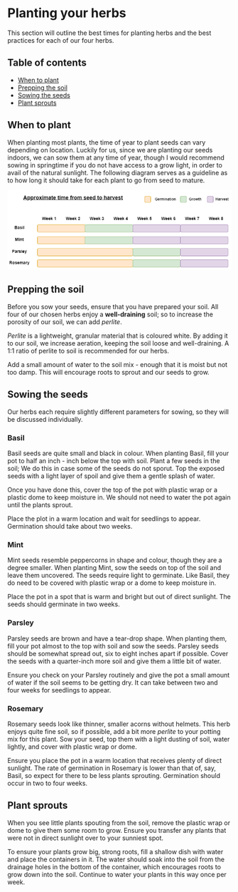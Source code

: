 # Planting your herbs

This section will outline the best times for planting herbs and the best practices for each of our four herbs.

## Table of contents
- [When to plant](#when-to-plant)
- [Prepping the soil](#prepping-the-soil)
- [Sowing the seeds](#sowing-the-seeds)
- [Plant sprouts](#plant-sprouts)

## When to plant

When planting most plants, the time of year to plant seeds can vary depending on location. Luckily for us, since we are planting our seeds indoors, we can sow them at any time of year, though I would recommend sowing in springtime if you do not have access to a grow light, in order to avail of the natural sunlight. The following diagram serves as a guideline as to how long it should take for each plant to go from seed to mature. 

![A chart showing how long it takes each plant to go from seed to mature](../visuals/Growth-chart.png "Growth chart")

## Prepping the soil 

Before you sow your seeds, ensure that you have prepared your soil. All four of our chosen herbs enjoy a **well-draining** soil; so to increase the porosity of our soil, we can add _perlite_. 

_Perlite_ is a lightweight, granular material that is coloured white. By adding it to our soil, we increase aeration, keeping the soil loose and well-draining. A 1:1 ratio of perlite to soil is recommended for our herbs. 

Add a small amount of water to the soil mix - enough that it is moist but not too damp. This will encourage roots to sprout and our seeds to grow. 

## Sowing the seeds

Our herbs each require slightly different parameters for sowing, so they will be discussed individually. 

### Basil 

Basil seeds are quite small and black in colour. When planting Basil, fill your pot to half an inch - inch below the top with soil. Plant a few seeds in the soil; We do this in case some of the seeds do not sporut. Top the exposed seeds with a light layer of spoil and give them a gentle splash of water. 

Once you have done this, cover the top of the pot with plastic wrap or a plastic dome to keep moisture in. We should not need to water the pot again until the plants sprout. 

Place the plot in a warm location and wait for seedlings to appear. Germination should take about two weeks.

### Mint

Mint seeds resemble peppercorns in shape and colour, though they are a degree smaller. When planting Mint, sow the seeds on top of the soil and leave them uncovered. The seeds require light to germinate. Like Basil, they do need to be covered with plastic wrap or a dome to keep moisture in.

Place the pot in a spot that is warm and bright but out of direct sunlight. The seeds should germinate in two weeks.

### Parsley

Parsley seeds are brown and have a tear-drop shape. When planting them, fill your pot almost to the top with soil and sow the seeds. Parsley seeds should be somewhat spread out, six to eight inches apart if possible. Cover the seeds with a quarter-inch more soil and give them a little bit of water. 

Ensure you check on your Parsley routinely and give the pot a small amount of water if the soil seems to be getting dry. It can take between two and four weeks for seedlings to appear. 

### Rosemary

Rosemary seeds look like thinner, smaller acorns without helmets. This herb enjoys quite fine soil, so if possible, add a bit more _perlite_ to your potting mix for this plant. Sow your seed, top them with a light dusting of soil, water lightly, and cover with plastic wrap or dome. 

Ensure you place the pot in a warm location that receives plenty of direct sunlight. The rate of germination in Rosemary is lower than that of, say, Basil, so expect for there to be less plants sprouting. Germination should occur in two to four weeks. 

## Plant sprouts

When you see little plants spouting from the soil, remove the plastic wrap or dome to give them some room to grow. Ensure you transfer any plants that were not in direct sunlight over to your sunniest spot. 

To ensure your plants grow big, strong roots, fill a shallow dish with water and place the containers in it. The water should soak into the soil from the drainage holes in the bottom of the container, which encourages roots to grow down into the soil. Continue to water your plants in this way once per week. 